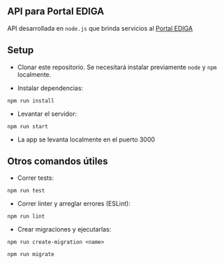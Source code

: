 ## API para Portal EDIGA

API desarrollada en `node.js` que brinda servicios al [Portal EDIGA](https://d1ou9jlu3s3ee0.cloudfront.net/)

## Setup

- Clonar este repositorio. Se necesitará instalar previamente `node` y `npm` localmente. 

- Instalar dependencias:

`npm run install`  

- Levantar el servidor:

`npm run start`  

- La app se levanta localmente en el puerto 3000

## Otros comandos útiles

- Correr tests:  

`npm run test`  

- Correr linter y arreglar errores (ESLint):

`npm run lint`

- Crear migraciones y ejecutarlas:

`npm run create-migration <name>`

`npm run migrate`
